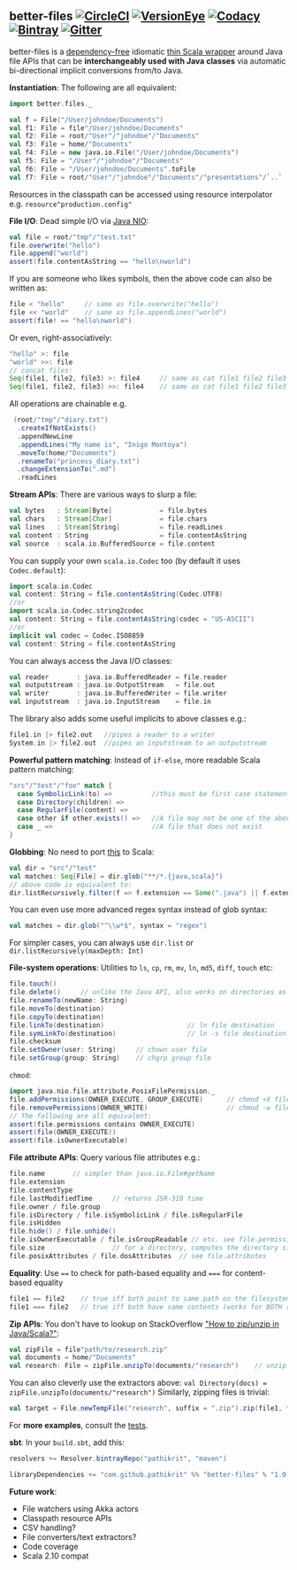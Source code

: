 better-files [![CircleCI][circleCiImg]][circleCiLink] [![VersionEye][versionEyeImg]][versionEyeLink] [![Codacy][codacyImg]][codacyLink] [![Bintray][bintrayImg]][bintrayLink] [![Gitter][gitterImg]][gitterLink]
---
[circleCiImg]: https://circleci.com/gh/pathikrit/better-files.svg?style=svg
[circleCiLink]: https://circleci.com/gh/pathikrit/better-files
[versionEyeImg]: https://www.versioneye.com/user/projects/55f5e7de3ed894001e0003b1/badge.svg?style=flat
[versionEyeLink]: https://www.versioneye.com/user/projects/55f5e7de3ed894001e0003b1
[codacyImg]: https://api.codacy.com/project/badge/0e2aeb7949bc49e6802afcc43a7a1aa1
[codacyLink]: https://www.codacy.com/app/pathikrit/better-files/dashboard
[bintrayImg]: https://api.bintray.com/packages/pathikrit/maven/better-files/images/download.svg
[bintrayLink]: https://bintray.com/pathikrit/maven/better-files/_latestVersion
[gitterImg]: https://badges.gitter.im/Join%20Chat.svg
[gitterLink]: https://gitter.im/pathikrit/better-files?utm_source=badge&utm_medium=badge&utm_campaign=pr-badge&utm_content=badge

better-files is a [dependency-free](build.sbt) idiomatic [thin Scala wrapper](src/main/scala/better/files/package.scala) around Java file APIs 
that can be **interchangeably used with Java classes** via automatic bi-directional implicit conversions from/to Java.

**Instantiation**: The following are all equivalent:
```scala
import better.files._

val f = File("/User/johndoe/Documents")
val f1: File = file"/User/johndoe/Documents"
val f2: File = root/"User"/"johndoe"/"Documents"
val f3: File = home/"Documents"
val f4: File = new java.io.File("/User/johndoe/Documents")
val f5: File = "/User"/"johndoe"/"Documents"
val f6: File = "/User/johndoe/Documents".toFile
val f7: File = root/"User"/"johndoe"/"Documents"/"presentations"/`..`
```
Resources in the classpath can be accessed using resource interpolator e.g. `resource"production.config"` 

**File I/O**: Dead simple I/O via [Java NIO](https://en.wikipedia.org/wiki/Non-blocking_I/O_(Java)):
```scala
val file = root/"tmp"/"test.txt"
file.overwrite("hello")
file.append("world")
assert(file.contentAsString == "hello\nworld")
```
If you are someone who likes symbols, then the above code can also be written as:
```scala
file < "hello"     // same as file.overwrite("hello")
file << "world"    // same as file.appendLines("world")
assert(file! == "hello\nworld")
```
Or even, right-associatively:
```scala
"hello" >: file
"world" >>: file
// concat files:
Seq(file1, file2, file3) >: file4     // same as cat file1 file2 file3 > file4
Seq(file1, file2, file3) >>: file4    // same as cat file1 file2 file3 >> file4
```
All operations are chainable e.g.
```scala
 (root/"tmp"/"diary.txt")
  .createIfNotExists()  
  .appendNewLine
  .appendLines("My name is", "Inigo Montoya")
  .moveTo(home/"Documents")
  .renameTo("princess_diary.txt")
  .changeExtensionTo(".md")
  .readLines
```

**Stream APIs**: There are various ways to slurp a file:
 ```scala
val bytes   : Stream[Byte]            = file.bytes
val chars   : Stream[Char]            = file.chars
val lines   : Stream[String]          = file.readLines
val content : String                  = file.contentAsString
val source  : scala.io.BufferedSource = file.content 
```
You can supply your own `scala.io.Codec` too (by default it uses `Codec.default`):
```scala
import scala.io.Codec
val content: String = file.contentAsString(Codec.UTF8)
//or
import scala.io.Codec.string2codec
val content: String = file.contentAsString(codec = "US-ASCII")
//or
implicit val codec = Codec.ISO8859
val content: String = file.contentAsString
 ```
You can always access the Java I/O classes:
```scala
val reader       : java.io.BufferedReader = file.reader 
val outputstream : java.io.OutputStream   = file.out 
val writer       : java.io.BufferedWriter = file.writer 
val inputstream  : java.io.InputStream    = file.in 
```
The library also adds some useful implicits to above classes e.g.:
```scala
file1.in |> file2.out   //pipes a reader to a writer
System.in |> file2.out  //pipes an inputstream to an outputstream
```
 
**Powerful pattern matching**: Instead of `if-else`, more readable Scala pattern matching:
```scala
"src"/"test"/"foo" match {
  case SymbolicLink(to) =>          //this must be first case statement if you want to handle symlinks specially; else will follow link
  case Directory(children) => 
  case RegularFile(content) => 
  case other if other.exists() =>   //A file may not be one of the above e.g. UNIX pipes, sockets, devices etc
  case _ =>                         //A file that does not exist
}
```

**Globbing**: No need to port [this](http://docs.oracle.com/javase/tutorial/essential/io/find.html) to Scala:
```scala
val dir = "src"/"test"
val matches: Seq[File] = dir.glob("**/*.{java,scala}")
// above code is equivalent to:
dir.listRecursively.filter(f => f.extension == Some(".java") || f.extension == Some(".scala")) 
```
You can even use more advanced regex syntax instead of glob syntax:
```scala
val matches = dir.glob("^\\w*$", syntax = "regex")
```
For simpler cases, you can always use `dir.list` or `dir.listRecursively(maxDepth: Int)`

**File-system operations**: Utilities to `ls`, `cp`, `rm`, `mv`, `ln`, `md5`, `diff`, `touch` etc:
```scala
file.touch()
file.delete()     // unlike the Java API, also works on directories as expected (deletes children recursively)
file.renameTo(newName: String)
file.moveTo(destination)
file.copyTo(destination)
file.linkTo(destination)                     // ln file destination
file.symLinkTo(destination)                  // ln -s file destination
file.checksum
file.setOwner(user: String)     // chown user file
file.setGroup(group: String)    // chgrp group file
```
`chmod`:
```scala
import java.nio.file.attribute.PosixFilePermission._
file.addPermissions(OWNER_EXECUTE, GROUP_EXECUTE)      // chmod +X file
file.removePermissions(OWNER_WRITE)                    // chmod -w file
// The following are all equivalent:
assert(file.permissions contains OWNER_EXECUTE)
assert(file(OWNER_EXECUTE))
assert(file.isOwnerExecutable)
```

**File attribute APIs**: Query various file attributes e.g.:
```scala
file.name       // simpler than java.io.File#getName
file.extension
file.contentType
file.lastModifiedTime     // returns JSR-310 time
file.owner / file.group
file.isDirectory / file.isSymbolicLink / file.isRegularFile
file.isHidden
file.hide() / file.unhide()
file.isOwnerExecutable / file.isGroupReadable // etc. see file.permissions
file.size                 // for a directory, computes the directory size
file.posixAttributes / file.dosAttributes  // see file.attributes
```

**Equality**: Use `==` to check for path-based equality and `===` for content-based equality
```scala
file1 == file2    // true iff both point to same path on the filesystem
file1 === file2   // true iff both have same contents (works for BOTH regular-files and directories)
```

**Zip APIs**: You don't have to lookup on StackOverflow ["How to zip/unzip in Java/Scala?"](http://stackoverflow.com/questions/9324933/):
```scala
val zipFile = file"path/to/research.zip"
val documents = home/"Documents"
val research: File = zipFile.unzipTo(documents/"research")    // unzip
```
You can also cleverly use the extractors above: `val Directory(docs) = zipFile.unzipTo(documents/"research")`
Similarly, zipping files is trivial:
```scala
val target = File.newTempFile("research", suffix = ".zip").zip(file1, file2, file3)
````

For **more examples**, consult the [tests](src/test/scala/better/FilesSpec.scala).

**sbt**: In your `build.sbt`, add this:
```scala
resolvers += Resolver.bintrayRepo("pathikrit", "maven")

libraryDependencies += "com.github.pathikrit" %% "better-files" % "1.0.2"
```

**Future work**:
* File watchers using Akka actors
* Classpath resource APIs
* CSV handling?
* File converters/text extractors?
* Code coverage
* Scala 2.10 compat
